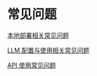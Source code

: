 # 常见问题

[本地部署相关常见问题](https://docs.dify.ai/v/zh-hans/getting-started/faq/install-faq)

[LLM 配置与使用相关常见问题](https://docs.dify.ai/v/zh-hans/getting-started/faq/llms-use-faq)

[API 使用常见问题](api-use-faq.md)



